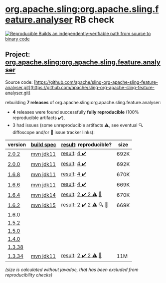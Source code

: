 [org.apache.sling:org.apache.sling.feature.analyser](https://central.sonatype.com/artifact/org.apache.sling/org.apache.sling.feature.analyser/versions) RB check
=======

[![Reproducible Builds](https://reproducible-builds.org/images/logos/rb.svg) an independently-verifiable path from source to binary code](https://reproducible-builds.org/)

## Project: [org.apache.sling:org.apache.sling.feature.analyser](https://central.sonatype.com/artifact/org.apache.sling/org.apache.sling.feature.analyser/versions)

Source code: [https://github.com/apache/sling-org-apache-sling-feature-analyser.git](https://github.com/apache/sling-org-apache-sling-feature-analyser.git)

rebuilding **7 releases** of org.apache.sling:org.apache.sling.feature.analyser:
- **4** releases were found successfully **fully reproducible** (100% reproducible artifacts :heavy_check_mark:),
- 3 had issues (some unreproducible artifacts :warning:, see eventual :mag: diffoscope and/or :memo: issue tracker links):

| version | [build spec](/BUILDSPEC.md) | [result](https://reproducible-builds.org/docs/jvm/): reproducible? | size |
| -- | --------- | ------ | -- |
| [2.0.2](https://central.sonatype.com/artifact/org.apache.sling/org.apache.sling.feature.analyser/2.0.2/pom) | [mvn jdk11](org.apache.sling.feature.analyser-2.0.2.buildspec) | [result](org.apache.sling.feature.analyser-2.0.2.buildinfo): [4 :heavy_check_mark: ](org.apache.sling.feature.analyser-2.0.2.buildcompare) | 692K |
| [2.0.0](https://central.sonatype.com/artifact/org.apache.sling/org.apache.sling.feature.analyser/2.0.0/pom) | [mvn jdk11](org.apache.sling.feature.analyser-2.0.0.buildspec) | [result](org.apache.sling.feature.analyser-2.0.0.buildinfo): [4 :heavy_check_mark: ](org.apache.sling.feature.analyser-2.0.0.buildcompare) | 692K |
| [1.6.8](https://central.sonatype.com/artifact/org.apache.sling/org.apache.sling.feature.analyser/1.6.8/pom) | [mvn jdk11](org.apache.sling.feature.analyser-1.6.8.buildspec) | [result](org.apache.sling.feature.analyser-1.6.8.buildinfo): [4 :heavy_check_mark: ](org.apache.sling.feature.analyser-1.6.8.buildcompare) | 670K |
| [1.6.6](https://central.sonatype.com/artifact/org.apache.sling/org.apache.sling.feature.analyser/1.6.6/pom) | [mvn jdk11](org.apache.sling.feature.analyser-1.6.6.buildspec) | [result](org.apache.sling.feature.analyser-1.6.6.buildinfo): [4 :heavy_check_mark: ](org.apache.sling.feature.analyser-1.6.6.buildcompare) | 669K |
| [1.6.4](https://central.sonatype.com/artifact/org.apache.sling/org.apache.sling.feature.analyser/1.6.4/pom) | [mvn jdk14](org.apache.sling.feature.analyser-1.6.4.buildspec) | [result](org.apache.sling.feature.analyser-1.6.4.buildinfo): [2 :heavy_check_mark:  2 :warning:](org.apache.sling.feature.analyser-1.6.4.buildcompare) [:memo:](https://github.com/apache/sling-org-apache-sling-feature-analyser/pull/36) | 670K |
| [1.6.2](https://central.sonatype.com/artifact/org.apache.sling/org.apache.sling.feature.analyser/1.6.2/pom) | [mvn jdk15](org.apache.sling.feature.analyser-1.6.2.buildspec) | [result](org.apache.sling.feature.analyser-1.6.2.buildinfo): [2 :heavy_check_mark:  2 :warning:](org.apache.sling.feature.analyser-1.6.2.buildcompare) [:mag:](org.apache.sling.feature.analyser-1.6.2.diffoscope) [:memo:](https://github.com/apache/sling-org-apache-sling-feature-analyser/pull/36) | 669K |
| [1.6.0](https://central.sonatype.com/artifact/org.apache.sling/org.apache.sling.feature.analyser/1.6.0/pom) | | | |
| [1.5.2](https://central.sonatype.com/artifact/org.apache.sling/org.apache.sling.feature.analyser/1.5.2/pom) | | | |
| [1.5.0](https://central.sonatype.com/artifact/org.apache.sling/org.apache.sling.feature.analyser/1.5.0/pom) | | | |
| [1.4.0](https://central.sonatype.com/artifact/org.apache.sling/org.apache.sling.feature.analyser/1.4.0/pom) | | | |
| [1.3.38](https://central.sonatype.com/artifact/org.apache.sling/org.apache.sling.feature.analyser/1.3.38/pom) | | | |
| [1.3.34](https://central.sonatype.com/artifact/org.apache.sling/org.apache.sling.feature.analyser/1.3.34/pom) | [mvn jdk11](org.apache.sling.feature.analyser-1.3.34.buildspec) | [result](org.apache.sling.feature.analyser-1.3.34.buildinfo): [2 :heavy_check_mark:  2 :warning:](org.apache.sling.feature.analyser-1.3.34.buildcompare) [:memo:](https://github.com/apache/sling-org-apache-sling-feature-analyser/pull/36) | 11M |

<i>(size is calculated without javadoc, that has been excluded from reproducibility checks)</i>
